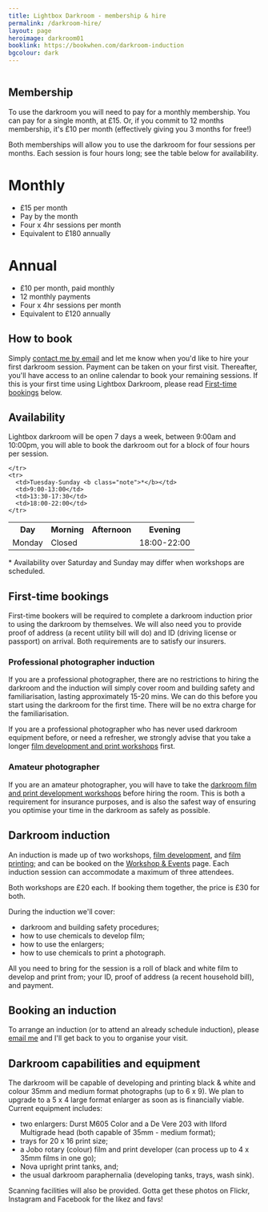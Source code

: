 ```yaml
---
title: Lightbox Darkroom - membership & hire
permalink: /darkroom-hire/
layout: page
heroimage: darkroom01
booklink: https://bookwhen.com/darkroom-induction
bgcolour: dark
---
```


<p class="photo"><img src="{{ site.baseurl }}/assets/images/{{ page.heroimage }}.jpg" alt="" /></p>

<!--
<blockquote class="quote">
  <p class="quote-quote">You don't take a photograph, you make it.</p>
  <footer class="quote-attribution">
    <p>Ansel Adams</p>
  </footer>
</blockquote>

In a world where making photographs now rarely leave a digital screen, why not slow down and create something tangible and permanent with your own hands? -->

## Membership

To use the darkroom you will need to pay for a monthly membership. You can pay for a single month, at £15. Or, if you commit to 12 months membership, it's £10 per month (effectively giving you 3 months for free!)

Both memberships will allow you to use the darkroom for four sessions per months. Each session is four hours long; see the table below for availability.

<div class="membership-cta-wrap">
  <div class="membership-cta">
    <h1 class="membership-cta-title">Monthly</h1>
    <ul class="membership-cta-list">
      <li>&pound;15 per month</li>
      <li>Pay by the month</li>
      <li>Four x 4hr sessions per month</li>
      <li>Equivalent to &pound;180 annually</li>
    </ul>
    <!-- <button class="membership-cta-book">
      <a href="#">£15 per month</a>
    </button> -->
    <!-- <p class="membership-cta-footnote">
      Equivalent to £180 annually
    </p> -->
  </div>
  <div class="membership-cta">
    <h1 class="membership-cta-title">Annual</h1>
    <ul class="membership-cta-list">
      <li>&pound;10 per month, paid monthly</li>
      <li>12 monthly payments</li>
      <li>Four x 4hr sessions per month</li>
      <li>Equivalent to &pound;120 annually</li>
    </ul>
    <!-- <button class="membership-cta-book">
      <a href="#">£10 per month</a>
    </button> -->
    <!-- <p class="membership-cta-footnote">
      Equivalent to £120 annually
    </p> -->
  </div>
</div>

## How to book
Simply <a class="highlight-inline" href="mailto:info@lightbox.photo">contact me by email</a> and let me know when you'd like to hire your first darkroom session. Payment can be taken on your first visit. Thereafter, you'll have access to an online calendar to book your remaining sessions. If this is your first time using Lightbox Darkroom, please read <a href="#firsttimebooking">First-time bookings</a> below.


## Availability
Lightbox darkroom will be open 7 days a week, between 9:00am and 10:00pm, you will able to book the darkroom out for a block of four hours per session.

<div class="timetable-wrap">
  <table class="timetable">
    <tr>
      <th>Day</th>
      <th>Morning</th>
      <th>Afternoon</th>
      <th>Evening</th>
    </tr>
    <tr>
      <td>Monday</td>
      <td colspan="2" class="aligncenter">Closed</td>
      <td>18:00-22:00</td>

    </tr>
    <tr>
      <td>Tuesday-Sunday <b class="note">*</b></td>
      <td>9:00-13:00</td>
      <td>13:30-17:30</td>
      <td>18:00-22:00</td>
    </tr>
  </table>
</div>

<p class="footnote"><span class="footnote-symbol">* </span>Availability over Saturday and Sunday may differ when workshops are scheduled.</p>



<!-- <p class="">
  <button class="event-price-book">See all sessions</button>
</p> -->

<section class="highlight highlight-light" id="induction">

<h2 class="highlight-title" id="firsttimebooking">First-time bookings</h2>
<p>First-time bookers will be required to complete a darkroom induction prior to using the darkroom by themselves. We will also need you to provide proof of address (a recent utility bill will do) and ID (driving license or passport) on arrival. Both requirements are to satisfy our insurers.</p>

<h3>Professional photographer induction</h3>
<p>If you are a professional photographer, there are no restrictions to hiring the darkroom and the induction will simply cover room and building safety and familiarisation, lasting approximately 15-20 mins. We can do this before you start using the darkroom for the first time. There will be no extra charge for the familiarisation.</p>

<p>If you are a professional photographer who has never used darkroom equipment before, or need a refresher, we strongly advise that you take a longer <a href="#induction">film development and print workshops</a> first.</p>

<h3>Amateur photographer</h3>
<p>If you are an amateur photographer, you will have to take the <a href="#induction">darkroom film and print development workshops</a> before hiring the room. This is both a requirement for insurance purposes, and is also the safest way of ensuring you optimise your time in the darkroom as safely as possible.</p>
<!--
## Make a booking
<iframe class="schedule" src="https://bookwhen.com/lightbox/iframe" frameborder="0" scrolling="yes" seamless="seamless" style="display: block; border: none; width: 100%; height: 100%;"></iframe> -->

</section>

<section class="highlight" id="induction">

  <h1 class="highlight-title">Darkroom induction</h1>
  <p>An induction is made up of two workshops, <a href="/learn/black-and-white-film-development">film development</a>, and <a href="/learn/print-development">film printing</a>; and can be booked on the <a href="/learn/">Workshop & Events</a> page. Each induction session can accommodate a maximum of three attendees.</p>

  <p>Both workshops are &pound;20 each. If booking them together, the price is &pound;30 for both.</p>

  <p>During the induction we'll cover:</p>
  <ul>
    <li>darkroom and building safety procedures;</li>
    <li>how to use chemicals to develop film;</li>
    <li>how to use the enlargers;</li>
    <li>how to use chemicals to print a photograph.</li>
  </ul>

  <p>All you need to bring for the session is a roll of black and white film to develop and print from; your ID, proof of address (a recent household bill), and payment.</p>

  <h2>Booking an induction</h2>
  To arrange an induction (or to attend an already schedule induction), please <a class="highlight-inline" href="mailto:info@lightbox.photo">email me</a> and I'll get back to you to organise your visit.

<!--
  <p class="">
    <button class="event-price-book"><a href="{{ page.booklink }}">Book an induction</a></button>
  </p> -->
</section>


## Darkroom capabilities and equipment
The darkroom will be capable of developing and printing black & white and colour 35mm and medium format photographs (up to 6 x 9). We plan to upgrade to a 5 x 4 large format enlarger as soon as is financially viable. Current equipment includes:

* two enlargers: Durst M605 Color and a De Vere 203 with Ilford Multigrade head (both capable of 35mm - medium format);
* trays for 20 x 16 print size;
* a Jobo rotary (colour) film and print developer (can process up to 4 x 35mm films in one go);
* Nova upright print tanks, and;
* the usual darkroom paraphernalia (developing tanks, trays, wash sink).

Scanning facilities will also be provided. Gotta get these photos on Flickr, Instagram and Facebook for the likez and favs!
